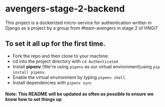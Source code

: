 # avengers-stage-2-backend
This project is a dockerized micro-service for authentication written in Django as a project by a group from #team-avengers in stage 2 of HNGi7

## To set it all up for the first time.
* Fork the repo and then clone to your machine.
* cd into the project directory with `cd Authenticated`
* Install **pipenv** (We're using `pipenv` as our virtual environment)using `pip install pipenv`.
* Enable the virtual environment by typing `pipenv shell`.
* Install dependencies with `pipenv sync`

#### Note: This README will be updated as often as possible to ensure we know how to set things up
